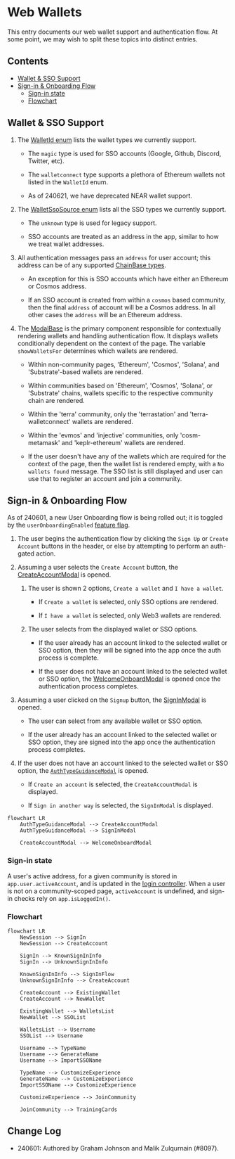 # Web Wallets

This entry documents our web wallet support and authentication flow. At some point, we may wish to split these topics into distinct entries.

## Contents

- [Wallet & SSO Support](#wallet--sso-support)
- [Sign-in & Onboarding Flow](#sign-in--onboarding-flow)
  + [Sign-in state](#sign-in-state)
  + [Flowchart](#flowchart)

## Wallet & SSO Support

1. The [WalletId enum](../libs/shared/src/types/protocol.ts) lists the wallet types we currently support.

    + The `magic` type is used for SSO accounts (Google, Github, Discord, Twitter, etc).

    + The `walletconnect` type supports a plethora of Ethereum wallets not listed in the `WalletId` enum.

    + As of 240621, we have deprecated NEAR wallet support.

2. The [WalletSsoSource enum](../libs/shared/src/types/protocol.ts) lists all the SSO types we currently support.

    + The `unknown` type is used for legacy support.

    + SSO accounts are treated as an address in the app, similar to how we treat wallet addresses.

3. All authentication messages pass an `address` for user account; this address can be of any supported [ChainBase types](../libs/shared/src/types/protocol.ts).

    + An exception for this is SSO accounts which have either an Ethereum or Cosmos address.

    + If an SSO account is created from within a `cosmos` based community, then the final `address` of account will be a Cosmos address. In all other cases the `address` will be an Ethereum address.

4. The [ModalBase](../packages/commonwealth/client/scripts/views/modals/AuthModal/common/ModalBase/ModalBase.tsx) is the primary component responsible for contextually rendering wallets and handling authentication flow. It displays wallets conditionally dependent on the context of the page. The variable `showWalletsFor` determines which wallets are rendered.

    + Within non-community pages, 'Ethereum', 'Cosmos', 'Solana', and 'Substrate'-based wallets are rendered.

    + Within communities based on 'Ethereum', 'Cosmos', 'Solana', or 'Substrate' chains, wallets specific to the respective community chain are rendered.

    + Within the 'terra' community, only the 'terrastation' and 'terra-walletconnect' wallets are rendered.

    + Within the 'evmos' and 'injective' communities, only 'cosm-metamask' and 'keplr-ethereum' wallets are rendered.

    + If the user doesn't have any of the wallets which are required for the context of the page, then the wallet list is rendered empty, with a `No wallets found` message. The SSO list is still displayed and user can use that to register an account and join a community.

## Sign-in & Onboarding Flow

As of 240601, a new User Onboarding flow is being rolled out; it is toggled by the `userOnboardingEnabled` [feature flag](./Feature-Flags.md).

1. The user begins the authentication flow by clicking  the `Sign Up` or `Create Account` buttons in the header, or else by attempting to perform an auth-gated action.

2. Assuming a user selects the `Create Account` button, the [CreateAccountModal](../packages/commonwealth/client/scripts/views/modals/AuthModal/CreateAccountModal/CreateAccountModal.tsx) is opened.

    1. The user is shown 2 options, `Create a wallet` and `I have a wallet`.

        + If `Create a wallet` is selected, only SSO options are rendered.

        + If `I have a wallet` is selected, only Web3 wallets are rendered.

    2. The user selects from the displayed wallet or SSO options.

        + If the user already has an account linked to the selected wallet or SSO option, then they will be signed into the app once the auth process is complete.

        + If the user does not have an account linked to the selected wallet or SSO option, the [WelcomeOnboardModal](../packages/commonwealth/client/scripts/views/modals/WelcomeOnboardModal/WelcomeOnboardModal.tsx) is opened once the authentication process completes.

3. Assuming a user clicked on the `Signup` button, the [SignInModal](../packages/commonwealth/client/scripts/views/modals/AuthModal/SignInModal/SignInModal.tsx) is opened.

    + The user can select from any available wallet or SSO option.

    + If the user already has an account linked to the selected wallet or SSO option, they are signed into the app once the authentication process completes.

4. If the user does not have an account linked to the selected wallet or SSO option, the [`AuthTypeGuidanceModal`](../packages/commonwealth/client/scripts/views/modals/AuthModal/AuthTypeGuidanceModal/AuthTypeGuidanceModal.tsx) is opened.

    + If `Create an account` is selected, the `CreateAccountModal` is displayed.

    + If `Sign in another way` is selected, the `SignInModal` is displayed.

```mermaid
flowchart LR
    AuthTypeGuidanceModal --> CreateAccountModal
    AuthTypeGuidanceModal --> SignInModal

    CreateAccountModal --> WelcomeOnboardModal
```

### Sign-in state

A user's active address, for a given community is stored in `app.user.activeAccount`, and is updated in the [login controller](../packages/commonwealth/client/scripts/controllers/app/login.ts). When a user is not on a community-scoped page, `activeAccount` is undefined, and sign-in checks rely on `app.isLoggedIn()`.

### Flowchart

```mermaid
flowchart LR
    NewSession --> SignIn
    NewSession --> CreateAccount

    SignIn --> KnownSignInInfo
    SignIn --> UnknownSignInInfo
    
    KnownSignInInfo --> SignInFlow
    UnknownSignInInfo --> CreateAccount

    CreateAccount --> ExistingWallet
    CreateAccount --> NewWallet

    ExistingWallet --> WalletsList
    NewWallet --> SSOList

    WalletsList --> Username
    SSOList --> Username

    Username --> TypeName
    Username --> GenerateName
    Username --> ImportSSOName

    TypeName --> CustomizeExperience
    GenerateName --> CustomizeExperience
    ImportSSOName --> CustomizeExperience

    CustomizeExperience --> JoinCommunity

    JoinCommunity --> TrainingCards
```

## Change Log

- 240601: Authored by Graham Johnson and Malik Zulqurnain (#8097).
